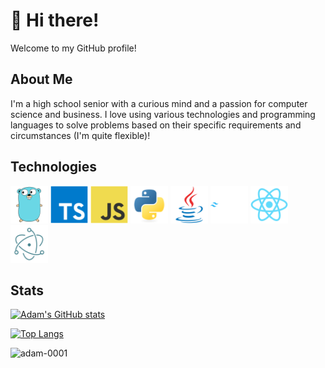 # 👋 Hi there!

Welcome to my GitHub profile!

## About Me

I'm a high school senior with a curious mind and a passion for computer science and business. I love using various technologies and programming languages to solve problems based on their specific requirements and circumstances (I'm quite flexible)!

## Technologies

<p align="left">
    <img src="https://raw.githubusercontent.com/devicons/devicon/master/icons/go/go-original.svg" alt="go" width="60" height="60" />
	<img src="https://raw.githubusercontent.com/devicons/devicon/master/icons/typescript/typescript-original.svg" alt="typescript" width="60" height="60" />
	<img src="https://raw.githubusercontent.com/devicons/devicon/master/icons/javascript/javascript-original.svg" alt="javascript" width="60" height="60" />
	<img src="https://raw.githubusercontent.com/devicons/devicon/master/icons/python/python-original.svg" alt="python" width="60" height="60" />
	<img src="https://raw.githubusercontent.com/devicons/devicon/master/icons/java/java-original.svg" alt="java" width="60" height="60" />
	<img src="https://raw.githubusercontent.com/devicons/devicon/master/icons/tailwindcss/tailwindcss-original-wordmark.svg" alt="tailwind" width="60" height="60" />
	<img src="https://raw.githubusercontent.com/devicons/devicon/master/icons/react/react-original.svg" alt="react-native" width="60" height="60" />
	<img src="https://raw.githubusercontent.com/devicons/devicon/master/icons/electron/electron-original.svg" alt="electron" width="60" height="60" />
</p>

## Stats

[![Adam's GitHub stats](https://github-readme-stats.vercel.app/api?username=adam-0001&count_private=true&show_icons=true&theme=tokyonight&hide_rank=true)](https://github.com/adam-0001)<br/>

[![Top Langs](https://github-readme-stats.vercel.app/api/top-langs/?username=adam-0001&layout=compact&theme=tokyonight)](https://github.com/adam-0001)


<p align="left">
<img src="https://komarev.com/ghpvc/?username=adam-0001&label=Profile%20views&color=0091e6&style=for-the-badge" alt="adam-0001" />

</p>
